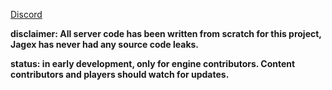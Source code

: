 [Discord](https://discord.gg/hN3tHUmZEN)

**disclaimer: All server code has been written from scratch for this project, Jagex has never had any source code leaks.**

**status: in early development, only for engine contributors. Content contributors and players should watch for updates.**
